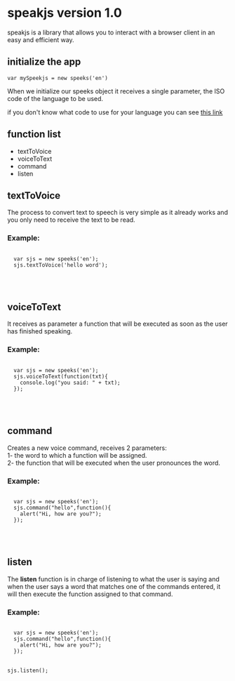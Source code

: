 # speakjs version 1.0
speakjs is a library that allows you to interact with a browser client in an easy and efficient way.
<h2>initialize the app</h2>
<code>var mySpeekjs = new speeks('en')</code><br>
<p>When we initialize our speeks object it receives a single parameter, the ISO code of the language to be used.</p>
<p>if you don't know what code to use for your language you can see <a href="https://www.w3schools.com/tags/ref_language_codes.asp">this link</a></p>
<h2>function list</h2>
<ul>
  <li>textToVoice</li>
  <li>voiceToText</li>
  <li>command</li>
  <li>listen</li>
</ul>
<h2>textToVoice</h2>
<p>The process to convert text to speech is very simple as it already works and you only need to receive the text to be read.</p>
<h3>Example:</h3>
<pre>
<code>
  var sjs = new speeks('en');
  sjs.textToVoice('hello word');
</code>
</pre>
<br>
<h2>voiceToText</h2>
<p>It receives as parameter a function that will be executed as soon as the user has finished speaking.</p>
<h3>Example:</h3>
<pre>
<code>
  var sjs = new speeks('en');
  sjs.voiceToText(function(txt){
    console.log("you said: " + txt);
  });
</code>
</pre>
<br>
<h2>command</h2>
<p>Creates a new voice command, receives 2 parameters:<br>
1- the word to which a function will be assigned.<br>
2- the function that will be executed when the user pronounces the word.</p>
<h3>Example:</h3>
<pre>
<code>
  var sjs = new speeks('en');
  sjs.command("hello",function(){
    alert("Hi, how are you?");
  });
</code>
</pre>
<br>
<h2>listen</h2>
<p>The <b>listen</b> function is in charge of listening to what the user is saying and when the user says a word that matches one of the commands entered, it will then execute the function assigned to that command.</p>
<h3>Example:</h3>
<pre>
<code>
  var sjs = new speeks('en');
  sjs.command("hello",function(){
    alert("Hi, how are you?");
  });
  
  sjs.listen();
</code>
</pre>
<br>
